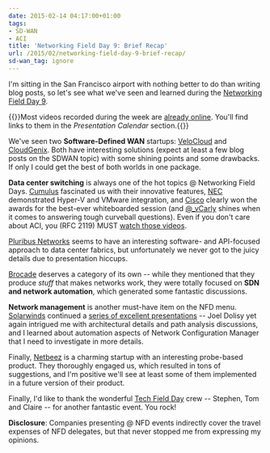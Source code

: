 ```yaml
---
date: 2015-02-14 04:17:00+01:00
tags:
- SD-WAN
- ACI
title: 'Networking Field Day 9: Brief Recap'
url: /2015/02/networking-field-day-9-brief-recap/
sd-wan_tag: ignore
---
```

I'm sitting in the San Francisco airport with nothing better to do than writing blog posts, so let's see what we've seen and learned during the [Networking Field Day 9](http://techfieldday.com/event/nfd9/).

{{<note info>}}Most videos recorded during the week are [already online](http://techfieldday.com/event/nfd9/). You'll find links to them in the *Presentation Calendar* section.{{</note>}}
<!--more-->
We've seen two **Software-Defined WAN** startups: [VeloCloud](http://techfieldday.com/appearance/velocloud-presents-at-networking-field-day-9/) and [CloudGenix](http://techfieldday.com/appearance/cloudgenix-presents-at-networking-field-day-9/). Both have interesting solutions (expect at least a few blog posts on the SDWAN topic) with some shining points and some drawbacks. If only I could get the best of both worlds in one package.

**Data center switching** is always one of the hot topics @ Networking Field Days. [Cumulus](http://techfieldday.com/appearance/cumulus-networks-presents-at-networking-field-day-9/) fascinated us with their innovative features, [NEC](http://techfieldday.com/appearance/nec-presents-at-networking-field-day-9/) demonstrated Hyper-V and VMware integration, and [Cisco](http://techfieldday.com/appearance/cisco-presents-at-networking-field-day-9/) clearly won the awards for the best-ever whiteboarded session (and [\@\_vCarly](https://twitter.com/_vCarly) shines when it comes to answering tough curveball questions). Even if you don't care about ACI, you (RFC 2119) MUST [watch those videos](http://techfieldday.com/appearance/cisco-presents-at-networking-field-day-9/).

[Pluribus Networks](http://techfieldday.com/appearance/pluribus-networks-presents-at-networking-field-day-9/) seems to have an interesting software- and API-focused approach to data center fabrics, but unfortunately we never got to the juicy details due to presentation hiccups.

[Brocade](http://techfieldday.com/appearance/brocade-presents-at-networking-field-day-9/) deserves a category of its own -- while they mentioned that they produce *stuff* that makes networks work, they were totally focused on **SDN and network automation**, which generated some fantastic discussions.

**Network management** is another must-have item on the NFD menu. [Solarwinds](http://techfieldday.com/appearance/solarwinds-presents-at-networking-field-day-9/) continued a [series of excellent presentations](http://techfieldday.com/companies/solarwinds/) -- Joel Dolisy yet again intrigued me with architectural details and path analysis discussions, and I learned about automation aspects of Network Configuration Manager that I need to investigate in more details.

Finally, [Netbeez](http://techfieldday.com/appearance/netbeez-presents-at-networking-field-day-9/) is a charming startup with an interesting probe-based product. They thoroughly engaged us, which resulted in tons of suggestions, and I'm positive we'll see at least some of them implemented in a future version of their product.

Finally, I'd like to thank the wonderful [Tech Field Day](http://techfieldday.com/about/) crew -- Stephen, Tom and Claire -- for another fantastic event. You rock!

**Disclosure**: Companies presenting @ NFD events indirectly cover the travel expenses of NFD delegates, but that never stopped me from expressing my opinions.
